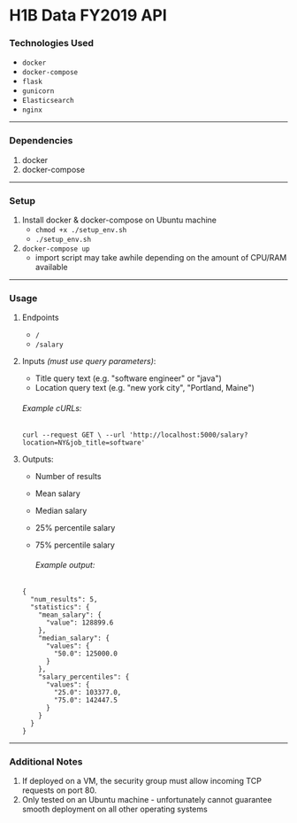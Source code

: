 # H1B Data FY2019 API

### Technologies Used
-   `docker`
-   `docker-compose`
-   `flask`
-   `gunicorn`
-   `Elasticsearch`
-   `nginx`
---
### Dependencies

1. docker
1. docker-compose

---

### Setup

1. Install docker & docker-compose on Ubuntu machine
    - `chmod +x ./setup_env.sh`
    - `./setup_env.sh`
1. `docker-compose up`
    - import script may take awhile depending on the amount of CPU/RAM available

---

### Usage

1.  Endpoints
    -   `/`
    -   `/salary`
1.  Inputs _(must use query parameters)_:

    -   Title query text (e.g. "software engineer" or "java")
    -   Location query text (e.g. "new york city", "Portland, Maine")

    ###### Example cURLs:

    ```
    curl --request GET \ --url 'http://localhost:5000/salary?location=NY&job_title=software'
    ```

1.  Outputs:

    -   Number of results
    -   Mean salary
    -   Median salary
    -   25% percentile salary
    -   75% percentile salary

        ###### Example output:

    ```
    {
      "num_results": 5,
      "statistics": {
        "mean_salary": {
          "value": 128899.6
        },
        "median_salary": {
          "values": {
            "50.0": 125000.0
          }
        },
        "salary_percentiles": {
          "values": {
            "25.0": 103377.0,
            "75.0": 142447.5
          }
        }
      }
    }
    ```

---

### Additional Notes

1. If deployed on a VM, the security group must allow incoming TCP requests on port 80.
1. Only tested on an Ubuntu machine - unfortunately cannot guarantee smooth deployment on all other operating systems
